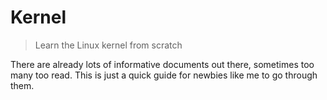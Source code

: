 # Kernel

> Learn the Linux kernel from scratch

There are already lots of informative documents out there, sometimes too many too read. This is just a quick guide for newbies like me to go through them.
